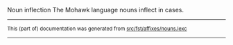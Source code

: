 Noun inflection
The Mohawk language nouns inflect in cases.

* * *

<small>This (part of) documentation was generated from [src/fst/affixes/nouns.lexc](https://github.com/giellalt/lang-moh/blob/main/src/fst/affixes/nouns.lexc)</small>

---

